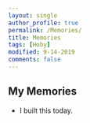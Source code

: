 ```yaml
---
layout: single
author_profile: true
permalink: /Memories/
title: Memories
tags: [Hoby]
modified: 9-14-2019
comments: false
---
```



## My Memories
- I built this today.